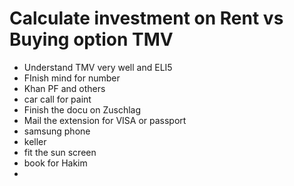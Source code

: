 # Calculate investment on Rent vs Buying option TMV
* Understand TMV very well and ELI5
* FInish mind for number
* Khan PF and others
* car call for paint
* Finish the docu on Zuschlag
* Mail the extension for VISA or passport
* samsung phone
* keller
* fit the sun screen
* book for Hakim
* 
